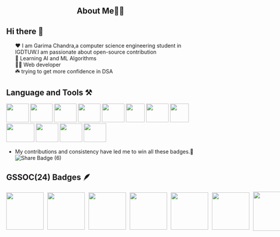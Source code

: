 <h2 style="text-align:center;"> About Me👩‍🎓</h2>

## Hi there 👋
<ul style='list-style-type:none;'>
<li>❤️ I am Garima Chandra,a computer science engineering student in IGDTUW.I am passionate about open-source contribution</li>
<li>🦈 Learning AI and ML Algorithms</li>
<li>👨‍💻 Web developer</li>
<li>☘️ trying to get more confidence in DSA</li>
</ul>

## Language and Tools ⚒️
<div>
<img src="https://dev.java/assets/images/java-logo-vert-blk.png" width="60px" height="50px" />
  <img src="https://www.numuki.com/images/category/html5.jpg" width="60px" height="50px" />
  <img src="https://wisetrolley.com/wp-content/uploads/2023/03/CSS-T-shirt-Black-2.jpg" width="60px" height="50px" />
  <img src="https://encrypted-tbn0.gstatic.com/images?q=tbn:ANd9GcS82cHZ4TQ-b97tuC7Z4QF0ueNj7juqkPbXxA&s" width="60px" height="50px" />
  <img src="https://ih1.redbubble.net/image.1075465556.1060/flat,750x,075,f-pad,750x1000,f8f8f8.u4.jpg" width="60px" height="50px" />

  <img src="https://encrypted-tbn0.gstatic.com/images?q=tbn:ANd9GcRXsfKOXzC1yDp3a9n40HqBBRVPOFgDA3ZWXQskkF1e91ph0_RiXfyK4QMAuWAgVRGXJG8&usqp=CAU" width="50px" height="50px" />
 <img src="https://encrypted-tbn0.gstatic.com/images?q=tbn:ANd9GcSmrwEWR7-l16s1F3cboxKFejFnZA9D1fxryw&s" width="60px" height="50px" />
 <img src="https://cdn.iconscout.com/icon/free/png-256/free-react-1-282599.png" width="50px" height="50px"/>
 <img src="https://w0.peakpx.com/wallpaper/29/249/HD-wallpaper-python-logo-computer-lock-locked-phone-programming-thumbnail.jpg" width="75px" height="50px"/> 
<img src="https://encrypted-tbn0.gstatic.com/images?q=tbn:ANd9GcQR4AKoWxVGaV_AQ9cHthVE8OXvqG-v6Iw87g&s" width="60px" height="50px"/> 
<img src="https://encrypted-tbn0.gstatic.com/images?q=tbn:ANd9GcRyXvzJib8clmr-0OhQgf-bd4CAyj_NUdWj3A&s" width="60px" height="50px"/> 
  <img src="https://encrypted-tbn0.gstatic.com/images?q=tbn:ANd9GcSVHfyPipxLohFXrdM9ZGin63mP7Y0QXeK6Ow&s" width="60px" height="50px" />
</div>




- My contributions and consistency have led me to win all these badges.💪
![Share Badge (6)](https://github.com/user-attachments/assets/ee21604c-5d7b-41ab-ab72-53d2cfdbc149)

## GSSOC(24) Badges 🪶
<div style='display:flex; align-items:center; gap: 10px;' align='center'>
<img src="" width="100px" height="100px" />
  <img src="" width="100px" height="100px" />
  <img src="" width="100px" height="100px" />
  <img src="" width="100px" height="100px" />
  <img src="" width="100px" height="100px" />
  <img src="" width="100px" height="100px" />
  <img src="" width="105px" height="105px" />
  
</div>

